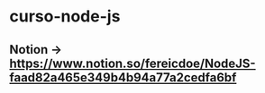 # curso-node-js
## Notion -> https://www.notion.so/fereicdoe/NodeJS-faad82a465e349b4b94a77a2cedfa6bf
